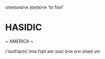 אויספֿאָפּן
אויסגעפֿאָפּט
'to fool'

HASIDIC
=======
= AMERICA = 

/ˈɔusfɔpm̩/
/mə fɔpt əm ɔus/ מע פֿאָפּט אים אויס